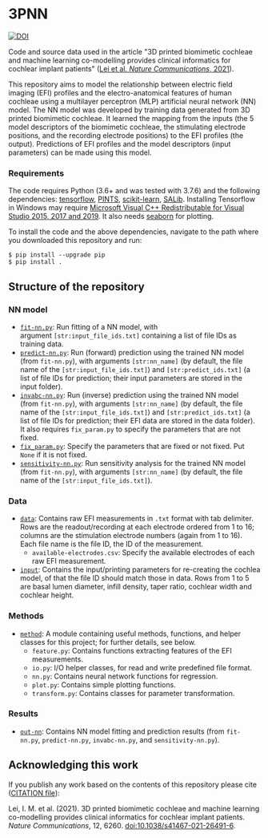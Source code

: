 # 3PNN

[![DOI](https://zenodo.org/badge/DOI/10.5281/zenodo.5353394.svg)](https://doi.org/10.5281/zenodo.5353394)

Code and source data used in the article "3D printed biomimetic cochleae and machine learning co-modelling provides clinical informatics for cochlear implant patients" ([Lei et al. _Nature Communications_, 2021](https://doi.org/10.1038/s41467-021-26491-6)).

This repository aims to model the relationship between electric field imaging (EFI) profiles and the electro-anatomical features of human cochleae using a multilayer perceptron (MLP) artificial neural network (NN) model.
The NN model was developed by training data generated from 3D printed biomimetic cochleae.
It learned the mapping from the inputs (the 5 model descriptors of the biomimetic cochleae, the stimulating electrode positions, and the recording electrode positions) to the EFI profiles (the output).
Predictions of EFI profiles and the model descriptors (input parameters) can be made using this model.

### Requirements

The code requires Python (3.6+ and was tested with 3.7.6) and the following dependencies:
[tensorflow](https://www.tensorflow.org/install),
[PINTS](https://github.com/pints-team/pints#installing-pints),
[scikit-learn](https://scikit-learn.org/stable/install.html),
[SALib](https://salib.readthedocs.io/en/latest/getting-started.html#installing-salib).
Installing Tensorflow in Windows may require [Microsoft Visual C++ Redistributable for Visual Studio 2015, 2017 and 2019](https://support.microsoft.com/en-us/help/2977003/the-latest-supported-visual-c-downloads).
It also needs [seaborn](https://seaborn.pydata.org/installing.html) for plotting.

To install the code and the above dependencies, navigate to the path where you downloaded this repository and run:
```
$ pip install --upgrade pip
$ pip install .
```


## Structure of the repository

### NN model
- [`fit-nn.py`](./fit-nn.py): Run fitting of a NN model, with argument `[str:input_file_ids.txt]`
                              containing a list of file IDs as training data. 
- [`predict-nn.py`](./predict-nn.py): Run (forward) prediction using the trained NN model (from `fit-nn.py`),
                                      with arguments `[str:nn_name]` (by default, the file name of the `[str:input_file_ids.txt]`)
                                      and `[str:predict_ids.txt]` (a list of file IDs for prediction;
                                      their input parameters are stored in the input folder).
- [`invabc-nn.py`](./invabc-nn.py): Run (inverse) prediction using the trained NN model (from `fit-nn.py`),
                                    with arguments `[str:nn_name]` (by default, the file name of the `[str:input_file_ids.txt]`)
                                    and `[str:predict_ids.txt]` (a list of file IDs for prediction;
                                    their EFI data are stored in the data folder).
                                    It also requires `fix_param.py` to specify the parameters that are not fixed.
- [`fix_param.py`](./fix_param.py): Specify the parameters that are fixed or not fixed. Put `None` if it is not fixed.
- [`sensitivity-nn.py`](./sensitivity-nn.py): Run sensitivity analysis for the trained NN model (from `fit-nn.py`),
                                              with arguments `[str:nn_name]` (by default, the file name of the `[str:input_file_ids.txt]`).


### Data
- [`data`](./data): Contains raw EFI measurements in `.txt` format with tab delimiter.
                    Rows are the readout/recording at each electrode ordered from 1 to 16;
                    columns are the stimulation electrode numbers (again from 1 to 16).
                    Each file name is the file ID, the ID of the measurement.
  - `available-electrodes.csv`: Specify the available electrodes of each raw EFI measurement.
- [`input`](./input): Contains the input/printing parameters for re-creating the cochlea model,
                      of that the file ID should match those in data.
                      Rows from 1 to 5 are basal lumen diameter, infill density, taper ratio, cochlear width and cochlear height.


### Methods
- [`method`](./method): A module containing useful methods, functions, and helper classes for this project; for further details, see below.
  - `feature.py`: Contains functions extracting features of the EFI measurements.
  - `io.py`: I/O helper classes, for read and write predefined file format.
  - `nn.py`: Contains neural network functions for regression.
  - `plot.py`: Contains simple plotting functions.
  - `transform.py`: Contains classes for parameter transformation.


### Results
- [`out-nn`](./out-nn): Contains NN model fitting and prediction results (from `fit-nn.py`, `predict-nn.py`, `invabc-nn.py`, and `sensitivity-nn.py`).


## Acknowledging this work

If you publish any work based on the contents of this repository please cite ([CITATION file](./CITATION)):

Lei, I. M. et al. (2021). 3D printed biomimetic cochleae and machine learning co-modelling provides clinical informatics for cochlear implant patients. _Nature Communications_, 12, 6260. [doi:10.1038/s41467-021-26491-6](https://doi.org/10.1038/s41467-021-26491-6).
